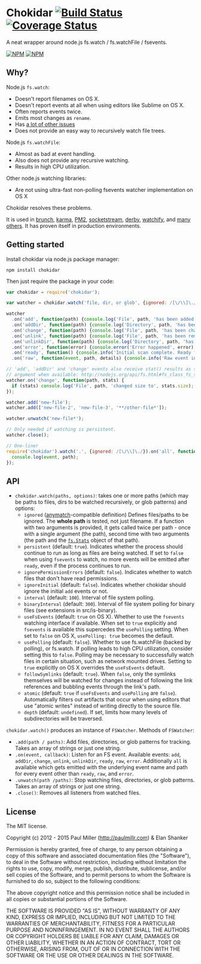 # Chokidar [![Build Status](https://travis-ci.org/paulmillr/chokidar.svg?branch=master)](https://travis-ci.org/paulmillr/chokidar) [![Coverage Status](https://coveralls.io/repos/paulmillr/chokidar/badge.svg)](https://coveralls.io/r/paulmillr/chokidar)
A neat wrapper around node.js fs.watch / fs.watchFile / fsevents.

[![NPM](https://nodei.co/npm-dl/chokidar.png)](https://nodei.co/npm/chokidar/)
[![NPM](https://nodei.co/npm/chokidar.png?downloads=true&downloadRank=true&stars=true)](https://nodei.co/npm/chokidar/)

## Why?
Node.js `fs.watch`:

* Doesn't report filenames on OS X.
* Doesn't report events at all when using editors like Sublime on OS X.
* Often reports events twice.
* Emits most changes as `rename`.
* Has [a lot of other issues](https://github.com/joyent/node/search?q=fs.watch&type=Issues)
* Does not provide an easy way to recursively watch file trees.

Node.js `fs.watchFile`:

* Almost as bad at event handling.
* Also does not provide any recursive watching.
* Results in high CPU utilization.

Other node.js watching libraries:

* Are not using ultra-fast non-polling fsevents watcher implementation on OS X

Chokidar resolves these problems.

It is used in
[brunch](http://brunch.io),
[karma](http://karma-runner.github.io),
[PM2](https://github.com/Unitech/PM2),
[socketstream](http://www.socketstream.org), 
[derby](http://derbyjs.com/),
[watchify](https://github.com/substack/watchify),
and [many others](https://www.npmjs.org/browse/depended/chokidar/).
It has proven itself in production environments.

## Getting started
Install chokidar via node.js package manager:

    npm install chokidar

Then just require the package in your code:

```javascript
var chokidar = require('chokidar');

var watcher = chokidar.watch('file, dir, or glob', {ignored: /[\/\\]\./, persistent: true});

watcher
  .on('add', function(path) {console.log('File', path, 'has been added');})
  .on('addDir', function(path) {console.log('Directory', path, 'has been added');})
  .on('change', function(path) {console.log('File', path, 'has been changed');})
  .on('unlink', function(path) {console.log('File', path, 'has been removed');})
  .on('unlinkDir', function(path) {console.log('Directory', path, 'has been removed');})
  .on('error', function(error) {console.error('Error happened', error);})
  .on('ready', function() {console.info('Initial scan complete. Ready for changes.')})
  .on('raw', function(event, path, details) {console.info('Raw event info:', event, path, details)})

// 'add', 'addDir' and 'change' events also receive stat() results as second
// argument when available: http://nodejs.org/api/fs.html#fs_class_fs_stats
watcher.on('change', function(path, stats) {
  if (stats) console.log('File', path, 'changed size to', stats.size);
});

watcher.add('new-file');
watcher.add(['new-file-2', 'new-file-3', '**/other-file*']);

watcher.unwatch('new-file*');

// Only needed if watching is persistent.
watcher.close();

// One-liner
require('chokidar').watch('.', {ignored: /[\/\\]\./}).on('all', function(event, path) {
  console.log(event, path);
});

```

## API
* `chokidar.watch(paths, options)`: takes one or more paths (which may be paths to files,
  dirs to be watched recursively, or glob patterns) and options:
    * `ignored` ([anymatch](https://github.com/es128/anymatch)-compatible definition)
    Defines files/paths to be ignored. The **whole path** is tested, not just
    filename. If a function with two arguments is provided, it gets called
    twice per path - once with a single argument (the path), second time with
    two arguments (the path and the [`fs.Stats`](http://nodejs.org/api/fs.html#fs_class_fs_stats)
    object of that path).
    * `persistent` (default: `true`). Indicates whether the process
    should continue to run as long as files are being watched. If set to
    `false` when using `fsevents` to watch, no more events will be emitted
    after `ready`, even if the process continues to run.
    * `ignorePermissionErrors` (default: `false`). Indicates
    whether to watch files that don't have read permissions.
    * `ignoreInitial` (default: `false`). Indicates whether chokidar
    should ignore the initial `add` events or not.
    * `interval` (default: `100`). Interval of file system polling.
    * `binaryInterval` (default: `300`). Interval of file system
    polling for binary files (see extensions in src/is-binary).
    * `useFsEvents` (default: `true` on OS X). Whether to use the
    `fsevents` watching interface if available. When set to `true` explicitly 
    and `fsevents` is available this supercedes the `usePolling` setting. When
    set to `false` on OS X, `usePolling: true` becomes the default.
    * `usePolling` (default: `false`).
    Whether to use fs.watchFile (backed by polling), or fs.watch. If polling
    leads to high CPU utilization, consider setting this to `false`. Polling
    may be necessary to successfully watch files in certain situation, such as
    network mounted drives. Setting to `true` explicitly on OS X overrides the
    `useFsEvents` default.
    * `followSymlinks` (default: `true`). When `false`, only the
    symlinks themselves will be watched for changes instead of following
    the link references and bubbling events through the link's path.
    * `atomic` (default: `true` if `useFsEvents` and `usePolling` are `false`).
    Automatically filters out artifacts that occur when using editors that use
    "atomic writes" instead of writing directly to the source file.
    * `depth` (default: `undefined`). If set, limits how many levels of
    subdirectories will be traversed.

`chokidar.watch()` produces an instance of `FSWatcher`. Methods of `FSWatcher`:

* `.add(path / paths)`: Add files, directories, or glob patterns for tracking.
Takes an array of strings or just one string.
* `.on(event, callback)`: Listen for an FS event.
Available events: `add`, `addDir`, `change`, `unlink`, `unlinkDir`, `ready`, `raw`, `error`.
Additionally `all` is available which gets emitted with the underlying event name
and path for every event other than `ready`, `raw`, and `error`.
* `.unwatch(path /paths)`: Stop watching files, directories, or glob patterns.
Takes an array of strings or just one string.
* `.close()`: Removes all listeners from watched files.

## License
The MIT license.

Copyright (c) 2012 - 2015 Paul Miller (http://paulmillr.com) & Elan Shanker

Permission is hereby granted, free of charge, to any person obtaining a copy of
this software and associated documentation files (the "Software"), to deal in
the Software without restriction, including without limitation the rights to
use, copy, modify, merge, publish, distribute, sublicense, and/or sell copies
of the Software, and to permit persons to whom the Software is furnished to do
so, subject to the following conditions:

The above copyright notice and this permission notice shall be included in all
copies or substantial portions of the Software.

THE SOFTWARE IS PROVIDED "AS IS", WITHOUT WARRANTY OF ANY KIND, EXPRESS OR
IMPLIED, INCLUDING BUT NOT LIMITED TO THE WARRANTIES OF MERCHANTABILITY,
FITNESS FOR A PARTICULAR PURPOSE AND NONINFRINGEMENT. IN NO EVENT SHALL THE
AUTHORS OR COPYRIGHT HOLDERS BE LIABLE FOR ANY CLAIM, DAMAGES OR OTHER
LIABILITY, WHETHER IN AN ACTION OF CONTRACT, TORT OR OTHERWISE, ARISING FROM,
OUT OF OR IN CONNECTION WITH THE SOFTWARE OR THE USE OR OTHER DEALINGS IN THE
SOFTWARE.
